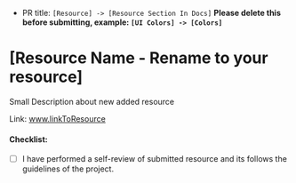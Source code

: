 - PR title: `[Resource] -> [Resource Section In Docs]` **Please delete this before submitting, example: `[UI Colors] -> [Colors]`**

# [Resource Name - Rename to your resource]

Small Description about new added resource

Link: www.linkToResource

#### Checklist:

- [ ] I have performed a self-review of submitted resource and its follows the guidelines of the project.

